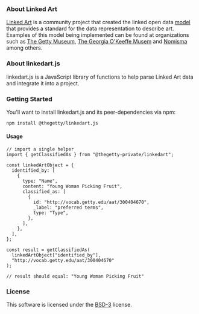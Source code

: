 ### About Linked Art

[Linked Art](https://linked.art/) is a community project that created the linked open data [model](https://linked.art/model/) that provides a standard for the data representation to describe art. Examples of this model being implemented can be found at organizations such as [The Getty Museum](https://data.getty.edu/museum/collection/object/c88b3df0-de91-4f5b-a9ef-7b2b9a6d8abb), [The Georgia O'Keeffe Musem](https://collections.okeeffemuseum.org/data/object/6401.json) and [Nomisma](http://numismatics.org/collection/1944.100.51606.jsonld?profile=linkedart) among others.

### About linkedart.js

linkedart.js is a JavaScript library of functions to help parse Linked Art data and integrate it into a project.

### Getting Started

You'll want to install linkedart.js and its peer-dependencies via npm:

    npm install @thegetty/linkedart.js

#### Usage

    // import a single helper
    import { getClassifiedAs } from "@thegetty-private/linkedart";

    const linkedArtObject = {
      identified_by: [
        {
          type: "Name",
          content: "Young Woman Picking Fruit",
          classified_as: [
            {
              id: "http://vocab.getty.edu/aat/300404670",
              _label: "preferred terms",
              type: "Type",
            },
          ],
        },
      ],
    };

    const result = getClassifiedAs(
      linkedArtObject["identified_by"],
      "http://vocab.getty.edu/aat/300404670"
    );

    // result should equal: "Young Woman Picking Fruit"

### License

This software is licensed under the [BSD-3](https://opensource.org/licenses/BSD-3-Clause) license.
